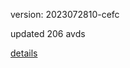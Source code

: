 version: 2023072810-cefc

updated 206 avds

[details](https://github.com/0x74f917491bfa7ebfa379/ali_avd_db/blob/master/change_log/2023/07/28/10/cefc.txt)